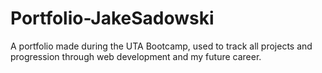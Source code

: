 # Portfolio-JakeSadowski
A portfolio made during the UTA Bootcamp, used to track all projects and progression through web development and my future career.
